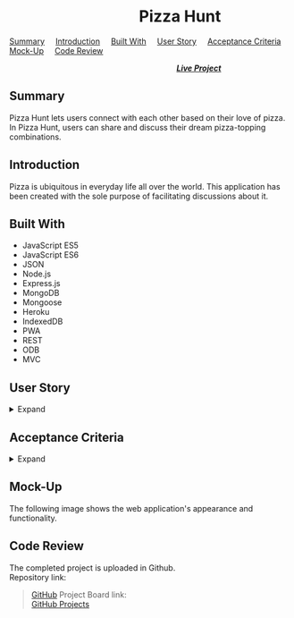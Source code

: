 #  &nbsp; &nbsp; &nbsp; &nbsp; &nbsp; &nbsp; &nbsp; &nbsp; &nbsp; &nbsp; &nbsp; &nbsp; &nbsp; &nbsp; &nbsp; &nbsp; &nbsp; &nbsp;Pizza Hunt

[Summary](#Summary) &nbsp; &nbsp; [Introduction](#Introduction) &nbsp; &nbsp; [Built With](#Built-With) &nbsp; &nbsp; [User Story](#User-Story) &nbsp; &nbsp; [Acceptance Criteria](#Acceptance-Criteria) &nbsp; &nbsp; [Mock-Up](#Mock-up) &nbsp; &nbsp; [Code Review](#Code-Review)   

 &nbsp; &nbsp; &nbsp; &nbsp; &nbsp; &nbsp; &nbsp; &nbsp; &nbsp; &nbsp; &nbsp; &nbsp; &nbsp; &nbsp; &nbsp; &nbsp; &nbsp; &nbsp; &nbsp; &nbsp;  &nbsp; &nbsp; &nbsp; &nbsp; &nbsp; &nbsp; &nbsp; &nbsp; &nbsp; &nbsp; &nbsp; &nbsp; &nbsp; &nbsp; &nbsp; &nbsp; &nbsp; &nbsp; [***Live Project***](#Live-Project)

 ## Summary

 Pizza Hunt lets users connect with each other based on their love of pizza. In Pizza Hunt, users can share and discuss their dream pizza-topping combinations. 

 ## Introduction
 Pizza is ubiquitous in everyday life all over the world. This application has been created with the sole purpose of facilitating discussions about it.

 ## Built With
* JavaScript ES5  
* JavaScript ES6  
* JSON
* Node.js 
* Express.js 
* MongoDB
* Mongoose
* Heroku
* IndexedDB
* PWA
* REST
* ODB
* MVC

 ## User Story
<details>
<summary>Expand</summary>  

    AS A pizza lover
    I WANT to see different menus and discussions on that
    SO THAT I can connect with other pizza lovers
</details>

## Acceptance Criteria
<details>
<summary>Expand</summary>

    GIVEN a website
    WHEN I am on home page
    THEN I am presented with the list of pizza menu created by all users including time of creation
    WHEN I Create new pizza
    THEN I can add toppings and suggested size
    WHEN I choose one pizza
    THEN I am presented with its comments and reply history of each comments
    WHEN I add comments or reply to existing comment
    THEN I can see that added to the list
     
</details>

## Mock-Up
The following image shows the web application's appearance and functionality.



## Code Review

The completed project is uploaded in Github.  
Repository link:  
> [GitHub](https://github.com/rosefrancis-tech/pizza-hunt)
Project Board link:  
> [GitHub Projects](https://github.com/rosefrancis-tech/pizza-hunt/projects/1?fullscreen=true)